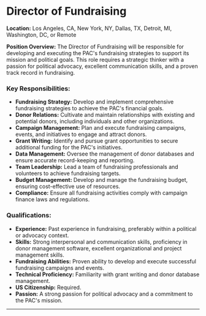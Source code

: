 # **Director of Fundraising**

**Location:** Los Angeles, CA, New York, NY, Dallas, TX, Detroit, MI, Washington, DC, or Remote

**Position Overview:**
The Director of Fundraising will be responsible for developing and executing the PAC's fundraising strategies to support its mission and political goals. This role requires a strategic thinker with a passion for political advocacy, excellent communication skills, and a proven track record in fundraising.

### Key Responsibilities:
- **Fundraising Strategy:** Develop and implement comprehensive fundraising strategies to achieve the PAC's financial goals.
- **Donor Relations:** Cultivate and maintain relationships with existing and potential donors, including individuals and other organizations.
- **Campaign Management:** Plan and execute fundraising campaigns, events, and initiatives to engage and attract donors.
- **Grant Writing:** Identify and pursue grant opportunities to secure additional funding for the PAC's initiatives.
- **Data Management:** Oversee the management of donor databases and ensure accurate record-keeping and reporting.
- **Team Leadership:** Lead a team of fundraising professionals and volunteers to achieve fundraising targets.
- **Budget Management:** Develop and manage the fundraising budget, ensuring cost-effective use of resources.
- **Compliance:** Ensure all fundraising activities comply with campaign finance laws and regulations.

### Qualifications:
- **Experience:** Past experience in fundraising, preferably within a political or advocacy context.
- **Skills:** Strong interpersonal and communication skills, proficiency in donor management software, excellent organizational and project management skills.
- **Fundraising Abilities:** Proven ability to develop and execute successful fundraising campaigns and events.
- **Technical Proficiency:** Familiarity with grant writing and donor database management.
- **US Citizenship:** Required.
- **Passion:** A strong passion for political advocacy and a commitment to the PAC's mission.

---